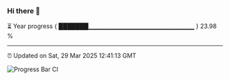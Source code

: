 ### Hi there 👋

⏳ Year progress { ███████▁▁▁▁▁▁▁▁▁▁▁▁▁▁▁▁▁▁▁▁▁▁▁ } 23.98 %

---

⏰ Updated on Sat, 29 Mar 2025 12:41:13 GMT

![Progress Bar CI](https://github.com/ZhaoGui/ZhaoGui/workflows/Progress%20Bar%20CI/badge.svg)

